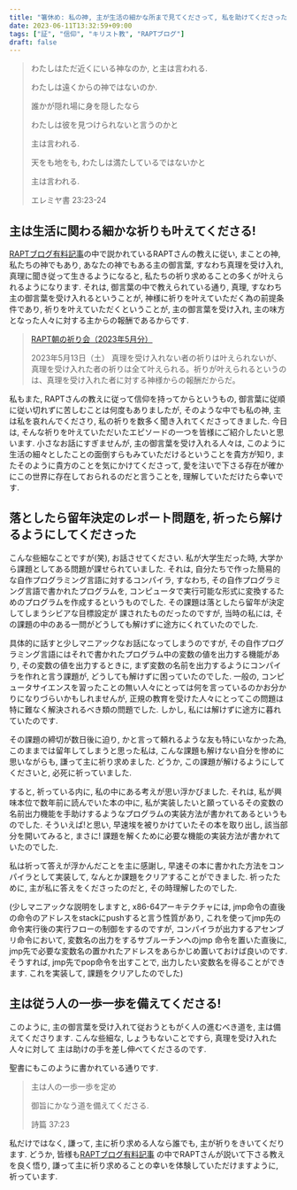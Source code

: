 ```yaml
---
title: "箸休め: 私の神, 主が生活の細かな所まで見てくださって, 私を助けてくださったお話"
date: 2023-06-11T13:32:59+09:00
tags: ["証", "信仰", "キリスト教", "RAPTブログ"]
draft: false
---
```


> わたしはただ近くにいる神なのか, と主は言われる.
>
> わたしは遠くからの神ではないのか.
>
> 誰かが隠れ場に身を隠したなら
>
> わたしは彼を見つけられないと言うのかと
>
> 主は言われる. 
>
> 天をも地をも, わたしは満たしているではないかと
>
> 主は言われる.
>
> エレミヤ書 23:23-24

## 主は生活に関わる細かな祈りも叶えてくださる!
[RAPTブログ有料記事](https://rapt-neo.com/?page_id=30947)の中で説かれているRAPTさんの教えに従い,
まことの神, 私たちの神でもあり, あなたの神でもある主の御言葉, すなわち真理を受け入れ, 真理に聞き従って生きるようになると,
私たちの祈り求めることの多くが叶えられるようになります. それは, 御言葉の中で教えられている通り, 真理, すなわち主の御言葉を受け入れるということが,
神様に祈りを叶えていただく為の前提条件であり, 祈りを叶えていただくということが, 主の御言葉を受け入れ, 主の味方となった人々に対する主からの報酬であるからです.

> [RAPT朝の祈り会（2023年5月分）](https://rapt-neo.com/?page_id=58238)
>
> 2023年5月13日（土）
> 真理を受け入れない者の祈りは叶えられないが、真理を受け入れた者の祈りは全て叶えられる。祈りが叶えられるというのは、真理を受け入れた者に対する神様からの報酬だからだ。
>

私もまた, RAPTさんの教えに従って信仰を持ってからというもの, 御言葉に従順に従い切れずに苦しむことは何度もありましたが, そのような中でも私の神, 主は私を哀れんでくださり,
私の祈りを数多く聞き入れてくださってきました. 今日は, そんな祈りを叶えていただいたエピソードの一つを皆様にご紹介したいと思います.
小さなお話にすぎませんが, 主の御言葉を受け入れる人々は, このように生活の細々としたことの面倒すらもみていただけるということを貴方が知り,
またそのように貴方のことを気にかけてくださって, 愛を注いで下さる存在が確かにこの世界に存在しておられるのだと言うことを, 
理解していただけたら幸いです.

## 落としたら留年決定のレポート問題を, 祈ったら解けるようにしてくださった
こんな些細なことですが(笑), お話させてください. 私が大学生だった時, 大学から課題としてある問題が課せられていました.
それは, 自分たちで作った簡易的な自作プログラミング言語に対するコンパイラ, すなわち, その自作プログラミング言語で書かれたプログラムを,
コンピュータで実行可能な形式に変換するためのプログラムを作成するというものでした. その課題は落としたら留年が決定してしまうシビアな目標設定が
課されたものだったのですが, 当時の私には, その課題の中のある一問がどうしても解けずに途方にくれていたのでした.

具体的に話すと少しマニアックなお話になってしまうのですが, その自作プログラミング言語にはそれで書かれたプログラム中の変数の値を出力する機能があり,
その変数の値を出力するときに, まず変数の名前を出力するようにコンパイラを作れと言う課題が, どうしても解けずに困っていたのでした.
一般の, コンピュータサイエンスを習ったことの無い人々にとっては何を言っているのかお分かりになりづらいかもしれませんが,
正規の教育を受けた人々にとってこの問題は特に難なく解決されるべき類の問題でした. しかし, 私には解けずに途方に暮れていたのです.

その課題の締切が数日後に迫り, かと言って頼れるような友も特にいなかった為, このままでは留年してしまうと思った私は, 
こんな課題も解けない自分を惨めに思いながらも, 謙って主に祈り求めました. どうか, この課題が解けるようにしてくださいと, 必死に祈っていました. 

すると, 祈っている内に, 私の中にある考えが思い浮かびました. それは, 私が興味本位で数年前に読んでいた本の中に, 
私が実装したいと願っているその変数の名前出力機能を手助けするようなプログラムの実装方法が書かれてあるというものでした.
そういえば!と思い, 早速埃を被りかけていたその本を取り出し, 該当部分を開いてみると, まさに! 課題を解くために必要な機能の実装方法が書かれていたのでした.

私は祈って答えが浮かんだことを主に感謝し, 早速その本に書かれた方法をコンパイラとして実装して, なんとか課題をクリアすることができました.
祈ったために, 主が私に答えをくださったのだと, その時理解したのでした.

(少しマニアックな説明をしますと, x86-64アーキテクチャには, jmp命令の直後の命令のアドレスをstackにpushすると言う性質があり,
これを使ってjmp先の命令実行後の実行フローの制御をするのですが, コンパイラが出力するアセンブリ命令において, 変数名の出力をするサブルーチンへのjmp
命令を置いた直後に, jmp先で必要な変数名の置かれたアドレスをあらかじめ置いておけば良いのです. そうすれば, jmp先でpop命令を出すことで, 
出力したい変数名を得ることができます. これを実装して, 課題をクリアしたのでした)



## 主は従う人の一歩一歩を備えてくださる!
このように, 主の御言葉を受け入れて従おうともがく人の進むべき道を, 主は備えてくださります. こんな些細な, しょうもないことですら, 真理を受け入れた人々に対して
主は助けの手を差し伸べてくださるのです.

聖書にもこのように書かれている通りです.
>
> 主は人の一歩一歩を定め
>
> 御旨にかなう道を備えてくださる.
> 
> 詩篇 37:23


私だけではなく, 謙って, 主に祈り求める人なら誰でも, 主が祈りをきいてくだります. どうか, 皆様も[RAPTブログ有料記事](https://rapt-neo.com/?page_id=30947)
の中でRAPTさんが説いて下さる教えを良く悟り, 謙って主に祈り求めることの幸いを体験していただけますように, 祈っています. 

